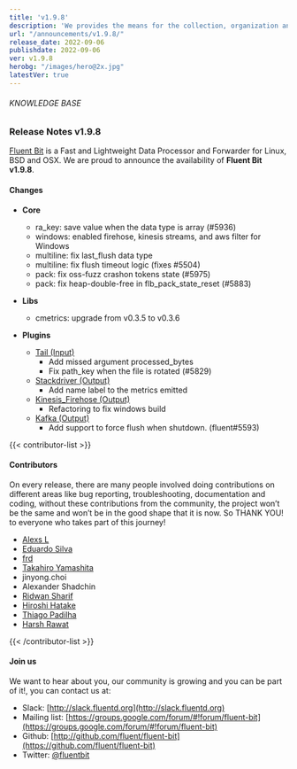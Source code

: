 ```yaml
---
title: 'v1.9.8'
description: 'We provides the means for the collection, organization and computerized retrieval of knowledgeand Lightweight Data Forwarder for Linux, BSD, macOS and Windows.'
url: "/announcements/v1.9.8/"
release_date: 2022-09-06
publishdate: 2022-09-06
ver: v1.9.8
herobg: "/images/hero@2x.jpg"
latestVer: true
---
```


###### KNOWLEDGE BASE

### Release Notes v1.9.8

[Fluent Bit](https://fluentbit.io) is a Fast and Lightweight Data Processor and Forwarder for Linux, BSD and OSX. We are proud to announce the availability of **Fluent Bit v1.9.8**.

#### Changes

 - __Core__
   - ra_key: save value when the data type is array (#5936)
   - windows: enabled firehose, kinesis streams, and aws filter for Windows
   - multiline: fix last_flush data type
   - multiline: fix flush timeout logic (fixes #5504)
   - pack: fix oss-fuzz crashon tokens state (#5975)
   - pack: fix heap-double-free in flb_pack_state_reset (#5883)

 - __Libs__
    - cmetrics: upgrade from v0.3.5 to v0.3.6

 - __Plugins__
   - [Tail (Input)](https://docs.fluentbit.io/manual/pipeline/inputs/tail/)
      - Add missed argument processed_bytes
      - Fix path_key when the file is rotated (#5829)
   - [Stackdriver (Output)](https://docs.fluentbit.io/manual/pipeline/outputs/stackdriver/)
      - Add name label to the metrics emitted
   - [Kinesis_Firehose (Output)](https://docs.fluentbit.io/manual/pipeline/outputs/kinesis_firehose/)
      - Refactoring to fix windows build
   - [Kafka (Output)](https://docs.fluentbit.io/manual/pipeline/outputs/kafka/)
      - Add support to force flush when shutdown. (fluent#5593)

{{< contributor-list >}}

#### Contributors

On every release, there are many people involved doing contributions on different areas like bug reporting, troubleshooting, documentation and coding, without these contributions from the community, the project won’t be the same and won’t be in the good shape that it is now. So THANK YOU! to everyone who takes part of this journey!

- [Alexs L](https://github.com/sashashura)
- [Eduardo Silva](https://github.com/edsiper)
- [frd](https://github.com/frd)
- [Takahiro Yamashita](https://github.com/nokute78)
- jinyong.choi
- Alexander Shadchin
- [Ridwan Sharif](https://github.com/ridwanmsharif)
- [Hiroshi Hatake](https://github.com/cosmo0920)
- [Thiago Padilha](https://github.com/tarruda)
- [Harsh Rawat](https://github.com/harsh-rawat)

{{< /contributor-list >}}

#### Join us

We want to hear about you, our community is growing and you can be part of it!, you can contact us at:

* Slack: [http://slack.fluentd.org](http://slack.fluentd.org)
* Mailing list: [https://groups.google.com/forum/#!forum/fluent-bit](https://groups.google.com/forum/#!forum/fluent-bit)
* Github: [http://github.com/fluent/fluent-bit](https://github.com/fluent/fluent-bit)
* Twitter: [@fluentbit](https://twitter.com/fluentbit)

